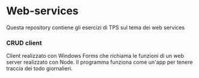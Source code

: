 # Web-services
Questa repository contiene gli esercizi di TPS sul tema dei web services

### CRUD client
Client realizzato con Windows Forms che richiama le funzioni di un web server realizzato con Node. Il programma funziona come un'app per tenere traccia dei todo giornalieri.
